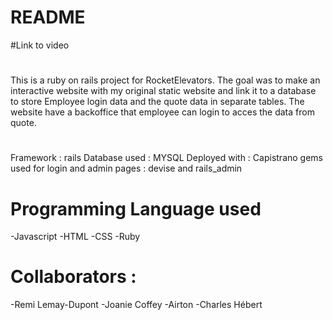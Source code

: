 # README

#Link to video

#

This is a ruby on rails project for RocketElevators. The goal was to make an interactive website with
my original static website and link it to a database to store Employee login data and the quote data in
separate tables. The website have a backoffice that employee can login to acces the data from quote.

#

Framework : rails
Database used : MYSQL
Deployed with : Capistrano
gems used for login and admin pages : devise and rails_admin

#

# Programming Language used

-Javascript
-HTML
-CSS
-Ruby

#

# Collaborators :

-Remi Lemay-Dupont
-Joanie Coffey
-Airton
-Charles Hébert
